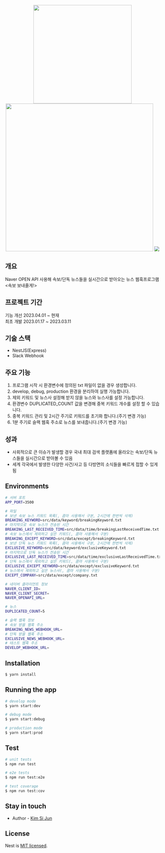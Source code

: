 <p align="center">
  <img src="https://github.com/user-attachments/assets/4e0bc593-c913-4b51-b563-6b7ca59bab85" width="320px"/>
  <img src="https://github.com/user-attachments/assets/f7d06bb2-f666-4543-92a0-ea7ae976e8e3" width="480px"/>
  <img src="https://github.com/user-attachments/assets/94e5944e-9872-41b3-bdff-1d3b8e4bb8c2" />
</p>

## 개요
Naver OPEN API 사용해 속보/단독 뉴스들을 실시간으로 받아오는 뉴스 웹훅프로그램 <속보 보내줄게!>

## 프로젝트 기간
기능 개선 2023.04.01 ~ 현재<br />
최초 개발 2023.01.17 ~ 2023.03.11

## 기술 스택
- NestJS(Express)
- Slack Webhook

## 주요 기능
1. 프로그램 시작 시 환경변수에 정의된 txt 파일이 없을 경우 생성합니다.
2. develop, debug, production 환경을 분리하여 실행 가능합니다.
3. 제외 키워드 및 뉴스사 설정해 받지 않을 뉴스와 뉴스사를 설정 가능합니다.
4. 환경변수 DUPLICATED_COUNT 값을 변경해 중복 키워드 개수를 설정 할 수 있습니다.
5. 중복 키워드 관리 및 2시간 주기로 키워드를 초기화 합니다.(주기 변경 가능)
6. 1분 주기로 슬랙 웹훅 주소로 뉴스를 보내줍니다.(주기 변경 가능)

## 성과
- 사회적으로 큰 이슈가 발생할 경우 국내 최대 검색 플랫폼에 올라오는 속보/단독 뉴스들을 실시간으로 받아볼 수 있음
- 세계 각국에서 발생한 다양한 사건/사고 등 다방면의 소식들을 빠르게 접할 수 있게됨

## Environments

```bash
# 서버 포트
APP_PORT=3500

# 파일
# 보낸 속보 뉴스 키워드 목록(, 콤마 사용해서 구분, 2시간에 한번씩 삭제)
BREAKING_KEYWORD=src/data/keyword/breakingKeyword.txt
# 마지막으로 속보 뉴스가 전송된 시간
BREAKING_LAST_RECEIVED_TIME=src/data/time/breakingLastReceivedTime.txt
# 속보 뉴스에서 제외하고 싶은 키워드(, 콤마 사용해서 구분)
BREAKING_EXCEPT_KEYWORD=src/data/except/breakingKeyword.txt
# 보낸 단독 뉴스 키워드 목록(, 콤마 사용해서 구분, 2시간에 한번씩 삭제)
EXCLUSIVE_KEYWORD=src/data/keyword/exclusiveKeyword.txt
# 마지막으로 단독 뉴스가 전송된 시간
EXCLUSIVE_LAST_RECEIVED_TIME=src/data/time/exclusiveLastReceivedTime.txt
# 단독 뉴스에서 제외하고 싶은 키워드(, 콤마 사용해서 구분)
EXCLUSIVE_EXCEPT_KEYWORD=src/data/except/exclusiveKeyword.txt
# 뉴스에서 제외하고 싶은 뉴스사(, 콤마 사용해서 구분)
EXCEPT_COMPANY=src/data/except/company.txt

# 네이버 클라이언트 정보
NAVER_CLIENT_ID=
NAVER_CLIENT_SECRET=
NAVER_OPENAPI_URL=

# 뉴스
DUPLICATED_COUNT=5

# 슬랙 웹훅 정보
# 속보 받을 웹훅 주소
BREAKING_NEWS_WEBHOOK_URL=
# 단독 받을 웹훅 주소
EXCLUSIVE_NEWS_WEBHOOK_URL=
# 테스트 웹훅 주소
DEVELOP_WEBHOOK_URL=
```

## Installation

```bash
$ yarn install
```

## Running the app

```bash
# develop mode
$ yarn start:dev

# debug mode
$ yarn start:debug

# production mode
$ yarn start:prod
```

## Test

```bash
# unit tests
$ npm run test

# e2e tests
$ npm run test:e2e

# test coverage
$ npm run test:cov
```

## Stay in touch

- Author - [Kim Si Jun](papaya9349@naver.com)

## License

Nest is [MIT licensed](LICENSE).
